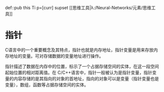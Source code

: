 def::pub this Ti p=[curr] supset [[思维工具|λ:/Neural-Networks/元素/思维工具]]


# 指针
C语言中的一个重要概念及其特点，指针也就是内存地址，指针变量是用来存放内存地址的变量。可对存储数据的变量地址进行操作。

指针描述了数据在内存中的位置，标示了一个占据存储空间的实体，在这一段空间起始位置的相对距离值。在 C/C++语言中，指针一般被认为是指针变量，指针变量的内容存储的是其指向的对象的首地址，指向的对象可以是变量（指针变量也是变量），数组，函数等占据存储空间的实体。